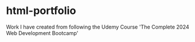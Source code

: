 # html-portfolio
Work I have created from following the Udemy Course  'The Complete 2024 Web Development Bootcamp' 
